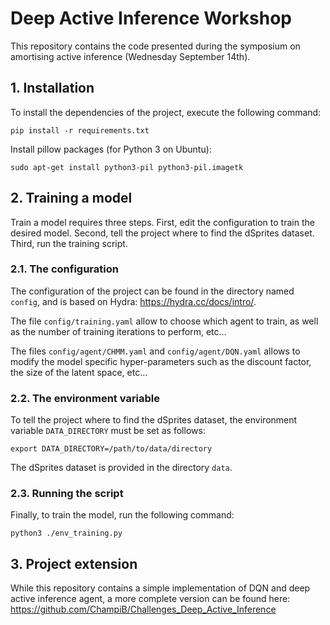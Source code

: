 # Deep Active Inference Workshop

This repository contains the code presented during the symposium on amortising active inference (Wednesday September 14th).

## 1. Installation

To install the dependencies of the project, execute the following command:
```
pip install -r requirements.txt
```

Install pillow packages (for Python 3 on Ubuntu):
```
sudo apt-get install python3-pil python3-pil.imagetk
```

## 2. Training a model

Train a model requires three steps. First, edit the configuration to train the desired model. Second, tell the project where to find the dSprites dataset. Third, run the training script.

### 2.1. The configuration

The configuration of the project can be found in the directory named `config`, and is based on Hydra: https://hydra.cc/docs/intro/.

The file `config/training.yaml` allow to choose which agent to train, as well as the number of training iterations to perform, etc...

The files `config/agent/CHMM.yaml` and `config/agent/DQN.yaml` allows to modify the model specific hyper-parameters such as the discount factor, the size of the latent space, etc...

### 2.2. The environment variable

To tell the project where to find the dSprites dataset, the environment variable `DATA_DIRECTORY` must be set as follows:
```
export DATA_DIRECTORY=/path/to/data/directory
```

The dSprites dataset is provided in the directory `data`.

### 2.3. Running the script

Finally, to train the model, run the following command:
```
python3 ./env_training.py
```

## 3. Project extension

While this repository contains a simple implementation of DQN and deep active inference agent, a more complete version can be found here:
https://github.com/ChampiB/Challenges_Deep_Active_Inference